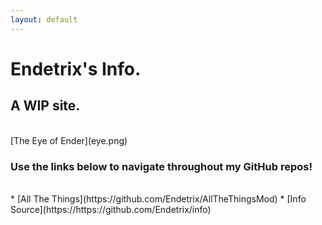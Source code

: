 ```yaml
---
layout: default
---
```


# Endetrix's Info.

## A WIP site.

<br>
[The Eye of Ender](eye.png)


### Use the links below to navigate throughout my GitHub repos!
<br>
* [All The Things](https://github.com/Endetrix/AllTheThingsMod)
* [Info Source](https://https://github.com/Endetrix/info)



